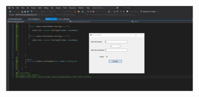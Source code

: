 <div align="center">
  <img align="center" src="https://raw.githubusercontent.com/zomeru/school-activities/main/Mark_Yoldi_VisualStudio_FrmCalculator/lab_exer2.png"/>
</div>

